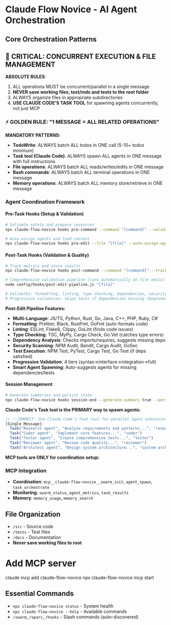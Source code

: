 # Claude Flow Novice - AI Agent Orchestration

## Core Orchestration Patterns

## 🚨 CRITICAL: CONCURRENT EXECUTION & FILE MANAGEMENT

**ABSOLUTE RULES**:
1. ALL operations MUST be concurrent/parallel in a single message
2. **NEVER save working files, text/mds and tests to the root folder**
3. ALWAYS organize files in appropriate subdirectories
4. **USE CLAUDE CODE'S TASK TOOL** for spawning agents concurrently, not just MCP

### ⚡ GOLDEN RULE: "1 MESSAGE = ALL RELATED OPERATIONS"

**MANDATORY PATTERNS:**
- **TodoWrite**: ALWAYS batch ALL todos in ONE call (5-10+ todos minimum)
- **Task tool (Claude Code)**: ALWAYS spawn ALL agents in ONE message with full instructions
- **File operations**: ALWAYS batch ALL reads/writes/edits in ONE message
- **Bash commands**: ALWAYS batch ALL terminal operations in ONE message
- **Memory operations**: ALWAYS batch ALL memory store/retrieve in ONE message

### Agent Coordination Framework

#### Pre-Task Hooks (Setup & Validation)
```bash
# Validate safety and prepare resources
npx claude-flow-novice hooks pre-command --command "[command]" --validate-safety true --prepare-resources true

# Auto-assign agents and load context
npx claude-flow-novice hooks pre-edit --file "[file]" --auto-assign-agents true --load-context true
```

#### Post-Task Hooks (Validation & Quality)
```bash
# Track metrics and store results
npx claude-flow-novice hooks post-command --command "[command]" --track-metrics true --store-results true

# Comprehensive validation pipeline (runs automatically on file edits)
node config/hooks/post-edit-pipeline.js "[file]"

# Validates: formatting, linting, type checking, dependencies, security, tests
# Progressive validation: skips tests if dependencies missing (beginner-friendly)
```

**Post-Edit Pipeline Features:**
- **Multi-Language**: JS/TS, Python, Rust, Go, Java, C++, PHP, Ruby, C#
- **Formatting**: Prettier, Black, RustFmt, GoFmt (auto-formats code)
- **Linting**: ESLint, Flake8, Clippy, GoLint (finds code issues)
- **Type Checking**: TSC, MyPy, Cargo Check, Go Vet (catches type errors)
- **Dependency Analysis**: Checks imports/requires, suggests missing deps
- **Security Scanning**: NPM Audit, Bandit, Cargo Audit, GoSec
- **Test Execution**: NPM Test, PyTest, Cargo Test, Go Test (if deps satisfied)
- **Progressive Validation**: 4 tiers (syntax→interface→integration→full)
- **Smart Agent Spawning**: Auto-suggests agents for missing dependencies/tests

#### Session Management
```bash
# Generate summaries and persist state
npx claude-flow-novice hooks session-end --generate-summary true --persist-state true --export-metrics true
```
**Claude Code's Task tool is the PRIMARY way to spawn agents:**
```javascript
// ✅ CORRECT: Use Claude Code's Task tool for parallel agent execution
[Single Message]:
  Task("Research agent", "Analyze requirements and patterns...", "researcher")
  Task("Coder agent", "Implement core features...", "coder")
  Task("Tester agent", "Create comprehensive tests...", "tester")
  Task("Reviewer agent", "Review code quality...", "reviewer")
  Task("Architect agent", "Design system architecture...", "system-architect")
```

**MCP tools are ONLY for coordination setup:**
### MCP Integration
- **Coordination**: `mcp__claude-flow-novice__swarm_init`, `agent_spawn`, `task_orchestrate`
- **Monitoring**: `swarm_status`, `agent_metrics`, `task_results`
- **Memory**: `memory_usage`, `memory_search`

## File Organization
- `/src` - Source code
- `/tests` - Test files
- `/docs` - Documentation
- **Never save working files to root**

# Add MCP server
claude mcp add claude-flow-novice npx claude-flow-novice mcp start


## Essential Commands
- `npx claude-flow-novice status` - System health
- `npx claude-flow-novice --help` - Available commands
- `/swarm`, `/sparc`, `/hooks` - Slash commands (auto-discovered)
